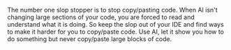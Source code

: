 The number one slop stopper is to stop copy/pasting code.
When AI isn't changing large sections of your code, you are forced to read and understand what it is doing.
So keep the slop out of your IDE and find ways to make it harder for you to copy/paste code.
Use AI, let it show you how to do something but never copy/paste large blocks of code.

